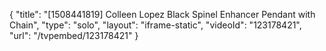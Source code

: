 {
    "title": "[1508441819] Colleen Lopez Black Spinel Enhancer Pendant with Chain",
    "type": "solo",
    "layout": "iframe-static",
    "videoId": "123178421",
    "url": "\/tvpembed\/123178421"
}